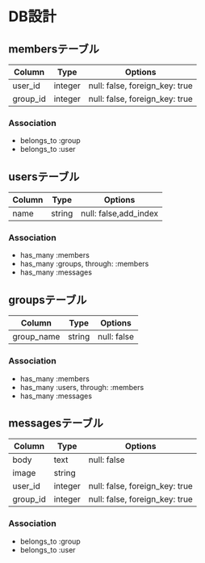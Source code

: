 # DB設計

## membersテーブル

|Column|Type|Options|
|------|----|-------|
|user_id|integer|null: false, foreign_key: true|
|group_id|integer|null: false, foreign_key: true|

### Association
- belongs_to :group
- belongs_to :user

## usersテーブル

|Column|Type|Options|
|------|----|-------|
|name|string|null: false,add_index|

### Association
- has_many :members
- has_many :groups, through: :members
- has_many :messages

## groupsテーブル

|Column|Type|Options|
|------|----|-------|
|group_name|string|null: false|

### Association
- has_many :members
- has_many :users, through: :members
- has_many :messages

## messagesテーブル

|Column|Type|Options|
|------|----|-------|
|body|text|null: false|
|image|string|
|user_id|integer|null: false, foreign_key: true|
|group_id|integer|null: false, foreign_key: true|

### Association
- belongs_to :group
- belongs_to :user